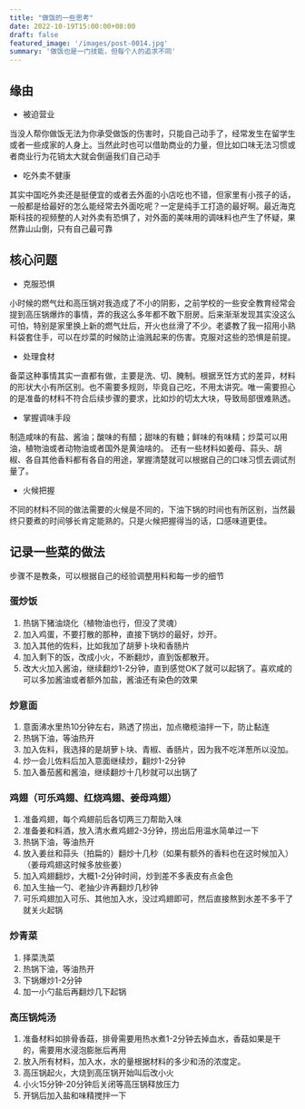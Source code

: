```yaml
---
title: "做饭的一些思考"
date: 2022-10-19T15:00:00+08:00
draft: false
featured_image: '/images/post-0014.jpg'
summary: '做饭也是一门技能，但每个人的追求不同'
---
```


## 缘由

- 被迫营业

当没人帮你做饭无法为你承受做饭的伤害时，只能自己动手了，经常发生在留学生或者一些成家的人身上。当然此时也可以借助商业的力量，但比如口味无法习惯或者商业行为花销太大就会倒逼我们自己动手

- 吃外卖不健康

其实中国吃外卖还是挺便宜的或者去外面的小店吃也不错，但家里有小孩子的话，一般都是给最好的怎么能经常去外面吃呢？一定是纯手工打造的最好啊。最近海克斯科技的视频整的人对外卖有恐惧了，对外面的美味用的调味料也产生了怀疑，果然靠山山倒，只有自己最可靠

## 核心问题

- 克服恐惧

小时候的燃气灶和高压锅对我造成了不小的阴影，之前学校的一些安全教育经常会提到高压锅爆炸的事情，弄的我这么多年都不敢下厨房。后来渐渐发现其实没这么可怕，特别是家里换上新的燃气灶后，开火也丝滑了不少。老婆教了我一招用小熟料袋套住手，可以在炒菜的时候防止油溅起来的伤害。克服对这些的恐惧是前提。

- 处理食材

备菜这种事情其实一直都有做，主要是洗、切、腌制。根据烹饪方式的差异，材料的形状大小有所区别。也不需要多规则，毕竟自己吃，不用太讲究。唯一需要担心的是准备的材料不符合后续步骤的要求，比如炒的切太大块，导致局部很难熟透。

- 掌握调味手段

制造咸味的有盐、酱油；酸味的有醋；甜味的有糖；鲜味的有味精；炒菜可以用油，植物油或者动物油或者国外是黄油啥的。
还有一些材料如姜母、蒜头、胡椒、各自其他香料都有各自的用途，掌握清楚就可以根据自己的口味习惯去调试剂量了。

- 火候把握

不同的材料不同的做法需要的火候是不同的，下油下锅的时间也有所区别，当然最终只要煮的时间够长肯定能熟的。只是火候把握得当的话，口感味道更佳。

## 记录一些菜的做法

步骤不是教条，可以根据自己的经验调整用料和每一步的细节

### 蛋炒饭

1. 热锅下猪油烧化（植物油也行，但没了灵魂）
2. 加入鸡蛋，不要打散的那种，直接下锅炒的最好，炒开。
3. 加入其他的佐料，比如我加了胡萝卜块和香肠片
3. 加入剩下的饭，改成小火，不断翻炒，直到饭都散开。
4. 改大火加入酱油，继续翻炒1-2分钟，直到感觉OK了就可以起锅了。喜欢咸的可以多加酱油或者额外加盐，酱油还有染色的效果

### 炒意面

1. 意面沸水里热10分钟左右，熟透了捞出，加点橄榄油拌一下，防止黏连
2. 热锅下油，等油热开
3. 加入佐料，我选择的是胡萝卜块、青椒、香肠片，因为我不吃洋葱所以没加。
4. 炒一会儿佐料后加入意面继续炒，翻炒1-2分钟
5. 加入番茄酱和酱油，继续翻炒十几秒就可以出锅了

### 鸡翅（可乐鸡翅、红烧鸡翅、姜母鸡翅）

1. 准备鸡翅，每个鸡翅前后各切两三刀帮助入味
2. 准备姜和料酒，放入清水煮鸡翅2-3分钟，捞出后用温水简单过一下
3. 热锅下油，等油热开
4. 放入姜丝和蒜头（拍扁的）翻炒十几秒（如果有额外的香料也在这时候加入）（姜母鸡翅这时候多放些姜）
5. 加入鸡翅翻炒，大概1-2分钟时间，炒到差不多表皮有点金色
6. 加入生抽一勺、老抽少许再翻炒几秒钟
7. 可乐鸡翅加入可乐、其他加入水，没过鸡翅即可，然后直接熬到水差不多干了就关火起锅

### 炒青菜

1. 择菜洗菜
2. 热锅下油，等油热开
3. 下锅爆炒1-2分钟
4. 加一小勺盐后再翻炒几下起锅

### 高压锅炖汤

1. 准备材料如排骨香菇，排骨需要用热水煮1-2分钟去掉血水，香菇如果是干的，需要用水浸泡膨胀后再用
2. 放入所有材料，加入水，水的量根据材料的多少和汤的浓度定。
3. 高压锅起火，大烧到高压锅开始叫后改小火
4. 小火15分钟-20分钟后关闭等高压锅释放压力
5. 开锅后加入盐和味精搅拌一下